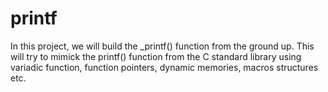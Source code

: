 # printf

In this project, we will build the _printf() function from the ground
up. This will try to mimick the printf() function from the C standard
library using variadic function, function pointers, dynamic memories,
macros structures etc.
